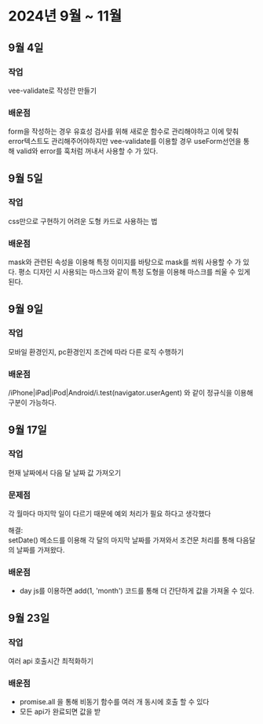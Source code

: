 # 2024년 9월 ~ 11월  

## 9월 4일

### 작업  
 vee-validate로 작성란 만들기

### 배운점   
form을 작성하는 경우 유효성 검사를 위해 새로운 함수로 관리해야하고 이에 맞춰 error텍스트도 관리해주어야하지만 vee-validate를 이용할 경우 useForm선언을 통해 valid와 error를 훅처럼 꺼내서 사용할 수 가 있다.

## 9월 5일

### 작업  
 css만으로 구현하기 어려운 도형 카드로 사용하는 법

### 배운점   
mask와 관련된 속성을 이용해 특정 이미지를 바탕으로 mask를 씌워 사용할 수 가 있다. 평소 디자인 시 사용되는 마스크와 같이 특정 도형을 이용해 마스크를 씌울 수 있게 된다.

## 9월 9일

### 작업  
 모바일 환경인지, pc환경인지 조건에 따라 다른 로직 수행하기

### 배운점   
 /iPhone|iPad|iPod|Android/i.test(navigator.userAgent) 와 같이 정규식을 이용해 구분이 가능하다.

## 9월 17일

### 작업  
 현재 날짜에서 다음 달 날짜 값 가져오기

### 문제점   
 각 월마다 마지막 일이 다르기 때문에 예외 처리가 필요 하다고 생각했다   

 해결:   
  setDate() 메소드를 이용해 각 달의 마지막 날짜를 가져와서 조건문 처리를 통해 다음달의 날짜를 가져왔다.

### 배운점   
 - day js를 이용하면 add(1, 'month') 코드를 통해 더 간단하게 값을 가져올 수 있다.

## 9월 23일

### 작업  
 여러 api 호출시간 최적화하기

### 배운점   
- promise.all 을 통해 비동기 함수를 여러 개 동시에 호출 할 수 있다
- 모든 api가 완료되면 값을 받

